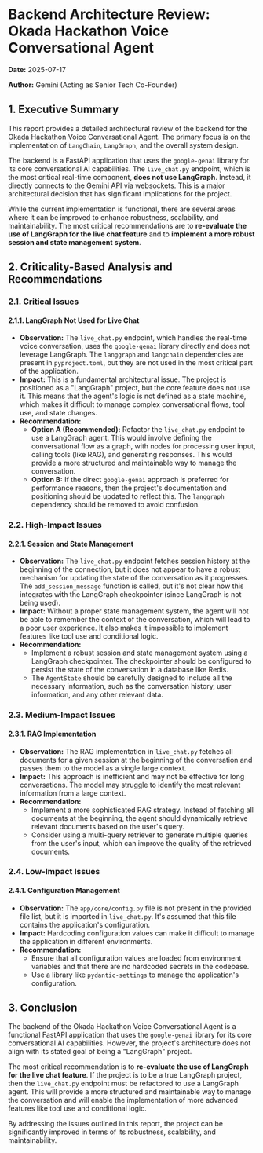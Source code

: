 
# Backend Architecture Review: Okada Hackathon Voice Conversational Agent

**Date:** 2025-07-17

**Author:** Gemini (Acting as Senior Tech Co-Founder)

## 1. Executive Summary

This report provides a detailed architectural review of the backend for the Okada Hackathon Voice Conversational Agent. The primary focus is on the implementation of `LangChain`, `LangGraph`, and the overall system design.

The backend is a FastAPI application that uses the `google-genai` library for its core conversational AI capabilities. The `live_chat.py` endpoint, which is the most critical real-time component, **does not use LangGraph**. Instead, it directly connects to the Gemini API via websockets. This is a major architectural decision that has significant implications for the project.

While the current implementation is functional, there are several areas where it can be improved to enhance robustness, scalability, and maintainability. The most critical recommendations are to **re-evaluate the use of LangGraph for the live chat feature** and to **implement a more robust session and state management system**.

## 2. Criticality-Based Analysis and Recommendations

### 2.1. Critical Issues

#### 2.1.1. LangGraph Not Used for Live Chat

*   **Observation:** The `live_chat.py` endpoint, which handles the real-time voice conversation, uses the `google-genai` library directly and does not leverage LangGraph. The `langgraph` and `langchain` dependencies are present in `pyproject.toml`, but they are not used in the most critical part of the application.
*   **Impact:** This is a fundamental architectural issue. The project is positioned as a "LangGraph" project, but the core feature does not use it. This means that the agent's logic is not defined as a state machine, which makes it difficult to manage complex conversational flows, tool use, and state changes.
*   **Recommendation:**
    *   **Option A (Recommended):** Refactor the `live_chat.py` endpoint to use a LangGraph agent. This would involve defining the conversational flow as a graph, with nodes for processing user input, calling tools (like RAG), and generating responses. This would provide a more structured and maintainable way to manage the conversation.
    *   **Option B:** If the direct `google-genai` approach is preferred for performance reasons, then the project's documentation and positioning should be updated to reflect this. The `langgraph` dependency should be removed to avoid confusion.

### 2.2. High-Impact Issues

#### 2.2.1. Session and State Management

*   **Observation:** The `live_chat.py` endpoint fetches session history at the beginning of the connection, but it does not appear to have a robust mechanism for updating the state of the conversation as it progresses. The `add_session_message` function is called, but it's not clear how this integrates with the LangGraph checkpointer (since LangGraph is not being used).
*   **Impact:** Without a proper state management system, the agent will not be able to remember the context of the conversation, which will lead to a poor user experience. It also makes it impossible to implement features like tool use and conditional logic.
*   **Recommendation:**
    *   Implement a robust session and state management system using a LangGraph checkpointer. The checkpointer should be configured to persist the state of the conversation in a database like Redis.
    *   The `AgentState` should be carefully designed to include all the necessary information, such as the conversation history, user information, and any other relevant data.

### 2.3. Medium-Impact Issues

#### 2.3.1. RAG Implementation

*   **Observation:** The RAG implementation in `live_chat.py` fetches all documents for a given session at the beginning of the conversation and passes them to the model as a single large context.
*   **Impact:** This approach is inefficient and may not be effective for long conversations. The model may struggle to identify the most relevant information from a large context.
*   **Recommendation:**
    *   Implement a more sophisticated RAG strategy. Instead of fetching all documents at the beginning, the agent should dynamically retrieve relevant documents based on the user's query.
    *   Consider using a multi-query retriever to generate multiple queries from the user's input, which can improve the quality of the retrieved documents.

### 2.4. Low-Impact Issues

#### 2.4.1. Configuration Management

*   **Observation:** The `app/core/config.py` file is not present in the provided file list, but it is imported in `live_chat.py`. It's assumed that this file contains the application's configuration.
*   **Impact:** Hardcoding configuration values can make it difficult to manage the application in different environments.
*   **Recommendation:**
    *   Ensure that all configuration values are loaded from environment variables and that there are no hardcoded secrets in the codebase.
    *   Use a library like `pydantic-settings` to manage the application's configuration.

## 3. Conclusion

The backend of the Okada Hackathon Voice Conversational Agent is a functional FastAPI application that uses the `google-genai` library for its core conversational AI capabilities. However, the project's architecture does not align with its stated goal of being a "LangGraph" project.

The most critical recommendation is to **re-evaluate the use of LangGraph for the live chat feature**. If the project is to be a true LangGraph project, then the `live_chat.py` endpoint must be refactored to use a LangGraph agent. This will provide a more structured and maintainable way to manage the conversation and will enable the implementation of more advanced features like tool use and conditional logic.

By addressing the issues outlined in this report, the project can be significantly improved in terms of its robustness, scalability, and maintainability.
